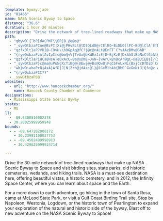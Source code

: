 ```yaml
---
template: byway.jade
id: "81465"
name: NASA Scenic Byway to Space
distance: "36.6"
duration: 1 hour 20 minutes
description: "Drive the network of tree-lined roadways that make up NASA Scenic Byway to Space and visit birding sites, state parks, old historic cemeteries, wetlands, and hiking trails. Learn about space and the Earth at NASA's Infinity Space Center (due to open in 2012.)"
path: 
  - "qbywD`{`bP[dACPNT\\BR]B_@e@s@"
  - "_sywDtbzaPCne@BzFI|Xi@jPHvBLt@tDtQLdB@rCElBQ~BiDbQ]lFC~Bd@lClA`EfBtErMrZC`AwAzGK~@"
  - "qzfxDlt}aP?VDJ@~COvH\\hDGpAq@fC?j@r@nALt@EnFT`C?vAAzBMv@GhB"
  - "{rywDxbzaPzAtAvIpIro@bm@vV|TvAx@bKdExJzE|D~BjKzE|DxAhGlBbNxCtGbAtC@|CPhCX"
  - "qzfxDlt}aPiHCaBHsATeDxAcC~Be@x@mE~JyN~]wArCkBnBcAr@gC~@aBJiEBs]?{x@Zm^SgDL{qARyFD_Gr@kGjBcBx@wDxBiB`B}j@ls@cAjAoBtAgCdAgvArd@iAl@aCdByJnJaL~J{BfC}A_CKs@hCgnAhGifDxCovATmEb@aD~@aDvQ}a@vB{Fp@mENyBv@wW`DmqAJ_Cv@oEhAqDxSa_@r@}@~OuOlWqWve@aj@dj@io@jAeBlCgHp@gEBmD[wTSi^EePL}F`RkrAlKyr@|_@mkC`O_`AnC{Rp@mGFiDyAgv@"
  - "_sywDtbzaP}c@ma@uPuNgXcTiBg@{@Ewj@yBs@QwBjFqCbFeLxNi{BxjCcDfDiD`CqBdAqCfAoBh@{B`@qDXuCD}iAsAkC^sFfB_Cd@eSV"
  - "wh}wD~ahaPrBjAxA|AfD|J|N|Zrh@jdAzc@l}@lGxMlhAh{BbD`GvGnNtJ|Qfe@z_AzTte@ph@`jAvNb\\b]|w@hJ`RbJvPjB`G"
  - "{rywDxbzaPCC??"
  - _sywDtbzaPBB
websites: 
  - url: "http://www.hancockchamber.org/"
    name: Hancock County Chamber of Commerce
designations: 
  - Mississippi State Scenic Byway
states: 
  - MS
ll: 
  - -89.6300810002378
  - 30.28025999959948
bounds: 
  - - -89.647202000172
    - 30.23981100037753
  - - -89.4502489998913
    - 30.429629999924714

---
```


Drive the 30-mile network of tree-lined roadways that make up NASA Scenic Byway to Space and visit birding sites, state parks, old historic cemeteries, wetlands, and hiking trails. NASA is a must-see destination here, offering beautiful vistas, a historic cemetery, and in 2012, the Infinity Space Center, where you can learn about space and the Earth.

For a more down to earth adventure, go hiking in the town of Santa Rosa, camp at McLeod State Park, or visit a Gulf Coast Birding Trail site. Stop by Napoleon, Westonia, Logdown, or the historic town of Pearlington to expand your exploration of the natural and historic side of the byway. Blast off to new adventure on the NASA Scenic Byway to Space! 